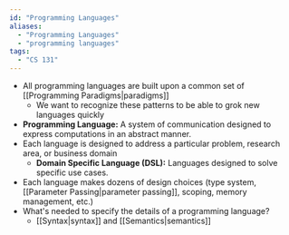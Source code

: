 ```yaml
---
id: "Programming Languages"
aliases:
  - "Programming Languages"
  - "programming languages"
tags:
  - "CS 131"
---
```


- All programming languages are built upon a common set of
  [[Programming Paradigms|paradigms]]
  - We want to recognize these patterns to be able to grok new languages quickly
  <!-- Definition: Programming Language -->
- **Programming Language:** A system of communication designed to express
  computations in an abstract manner.
- Each language is designed to address a particular problem, research area, or
  business domain
  <!-- Definition: Domain Specific Language (DSL) -->
  - **Domain Specific Language (DSL):** Languages designed to solve specific use
    cases.
- Each language makes dozens of design choices (type system,
  [[Parameter Passing|parameter passing]], scoping, memory management, etc.)
- What's needed to specify the details of a programming language?
  - [[Syntax|syntax]] and [[Semantics|semantics]]
